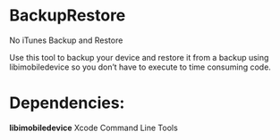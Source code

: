 BackupRestore
=============

No iTunes Backup and Restore

Use this tool to backup your device and restore it from a backup using libimobiledevice so you don’t have to execute to time consuming code.

Dependencies:
=============

<b>libimobiledevice</b>
Xcode Command Line Tools
